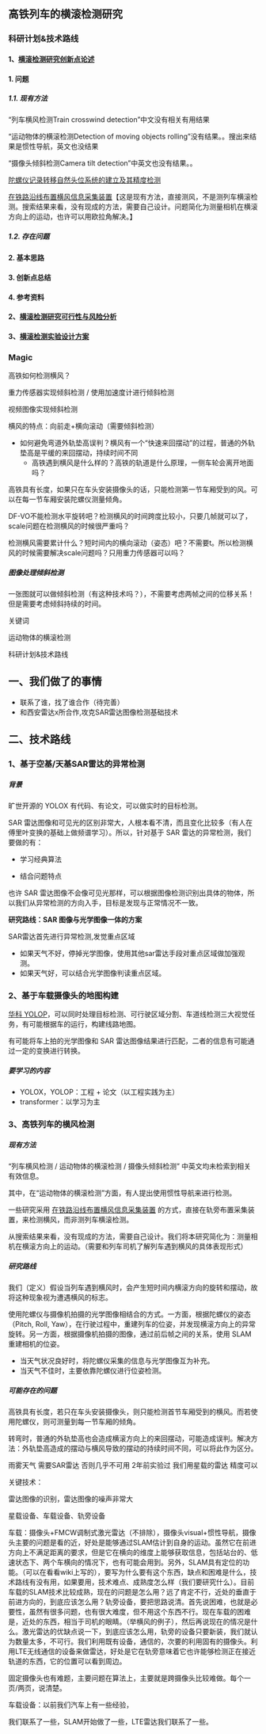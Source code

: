 ## 高铁列车的横滚检测研究

### 科研计划&技术路线

#### 1、[横滚检测研究创新点论述](http://confluence.ci-lab.net/pages/viewpage.action?pageId=21365209)

#### 1. 问题

##### 1.1. 现有方法

“列车横风检测Train crosswind detection”中文没有相关有用结果

“运动物体的横滚检测Detection of moving objects rolling”没有结果。。搜出来结果是惯性导航，英文也没结果

“摄像头倾斜检测Camera tilt detection”中英文也没有结果。。

[陀螺仪记录转移自然头位系统的建立及其精度检测](http://www.cqvip.com/qk/93174a/201401/48843954.html)

[在铁路沿线布置横风信息采集装置](https://patentimages.storage.googleapis.com/83/61/68/65ba1edabd9152/CN108909774A.pdf)【这是现有方法，直接测风，不是测列车横滚检测。搜索结果来看，没有现成的方法，需要自己设计。问题简化为测量相机在横滚方向上的运动，也许可以用欧拉角解决。】





##### 1.2. 存在问题 

#### 2. 基本思路

#### 3. 创新点总结

#### 4. 参考资料

#### 2、[横滚检测研究可行性与风险分析](http://confluence.ci-lab.net/pages/viewpage.action?pageId=21365210)

#### 3、[横滚检测实验设计方案](http://confluence.ci-lab.net/pages/viewpage.action?pageId=21365212)

### 

### Magic

高铁如何检测横风？

重力传感器实现倾斜检测 / 使用加速度计进行倾斜检测

视频图像实现倾斜检测

横风的特点：向前走+横向滚动（需要倾斜检测）

- 如何避免弯道外轨垫高误判？横风有一个“快速来回摆动”的过程，普通的外轨垫高是平缓的来回摆动，持续时间不同
  - 高铁遇到横风是什么样的？高铁的轨道是什么原理，一侧车轮会离开地面吗？

高铁具有长度，如果只在车头安装摄像头的话，只能检测第一节车厢受到的风。可以在每一节车厢安装陀螺仪测量倾角。

DF-VO不能检测水平旋转吧？检测横风的时间跨度比较小，只要几帧就可以了，scale问题在检测横风的时候很严重吗？

检测横风需要累计什么？短时间内的横向滚动（姿态）吧？不需要t。所以检测横风的时候需要解决scale问题吗？只用重力传感器可以吗？

##### 图像处理倾斜检测

一张图就可以做倾斜检测（有这种技术吗？），不需要考虑两帧之间的位移关系！但是需要考虑倾斜持续的时间。



关键词

运动物体的横滚检测



科研计划&技术路线

## 一、我们做了的事情

- 联系了谁，找了谁合作（待完善）
- 和西安雷达x所合作,攻克SAR雷达图像检测基础技术

## 二、技术路线

### 1、基于空基/天基SAR雷达的异常检测

##### 背景

旷世开源的 YOLOX 有代码、有论文，可以做实时的目标检测。

SAR 雷达图像和可见光的区别非常大，人根本看不清，而且变化比较多（有人在傅里叶变换的基础上做频谱学习）。所以，针对基于 SAR 雷达的异常检测，我们要做的有：

- 学习经典算法

- 结合问题特点

也许 SAR 雷达图像不会像可见光那样，可以根据图像检测识别出具体的物体，所以我们从异常检测的方向入手，目标是发现与正常情况不一致。

**研究路线：SAR 图像与光学图像一体的方案**

SAR雷达首先进行异常检测,发觉重点区域

- 如果天气不好，停掉光学图像，使用其他sar雷达手段对重点区域做加强观测。
- 如果天气好，可以结合光学图像判读重点区域。

### 2、基于车载摄像头的地图构建

[华科 YOLOP](https://zhuanlan.zhihu.com/p/404547866?utm_source=wechat_session&utm_medium=social&utm_oi=906859976855785472&utm_campaign=shareopn&wechatShare=1&s_r=0)，可以同时处理目标检测、可行驶区域分割、车道线检测三大视觉任务，有可能根据车的运行，构建线路地图。

有可能将车上拍的光学图像和 SAR 雷达图像结果进行匹配，二者的信息有可能通过一定的变换进行转换。

##### 要学习的内容

- YOLOX，YOLOP：工程 + 论文（以工程实践为主）
- transformer：以学习为主

### 3、高铁列车的横风检测

##### 现有方法

“列车横风检测 / 运动物体的横滚检测 / 摄像头倾斜检测” 中英文均未检索到相关有效信息。

其中，在“运动物体的横滚检测”方面，有人提出使用惯性导航来进行检测。

一些研究采用 [在铁路沿线布置横风信息采集装置](https://patentimages.storage.googleapis.com/83/61/68/65ba1edabd9152/CN108909774A.pdf) 的方式，直接在轨旁布置采集装置，来检测横风，而非测列车横滚检测。

从搜索结果来看，没有现成的方法，需要自己设计。我们将本研究简化为：测量相机在横滚方向上的运动。（需要和列车司机了解列车遇到横风的具体表现形式）

##### 研究路线

我们（定义）假设当列车遇到横风时，会产生短时间内横滚方向的旋转和摆动，故将这种现象视为遭遇横风的标志。

使用陀螺仪与摄像机拍摄的光学图像相结合的方式。一方面，根据陀螺仪的姿态（Pitch, Roll, Yaw），在行驶过程中，重建列车的位姿，并发现横滚方向上的异常旋转。另一方面，根据摄像机拍摄的图像，通过前后帧之间的关系，使用 SLAM 重建相机的位姿。

- 当天气状况良好时，将陀螺仪采集的信息与光学图像互为补充。
- 当天气不佳时，主要依靠陀螺仪进行位姿检测。

##### 可能存在的问题

高铁具有长度，若只在车头安装摄像头，则只能检测首节车厢受到的横风。而若使用陀螺仪，则可测量到每一节车厢的倾角。

转弯时，普通的外轨垫高也会造成横滚方向上的来回摆动，可能造成误判。解决方法：外轨垫高造成的摆动与横风导致的摆动的持续时间不同，可以将此作为区分。





雨雾天气 需要SAR雷达 否则几乎不可用 2年前实验过 我们用星载的雷达 精度可以

关键技术：

雷达图像的识别，雷达图像的噪声非常大

星载设备、车载设备、轨旁设备

车载：摄像头+FMCW调制式激光雷达（不排除），摄像头visual+惯性导航，摄像头主要的问题是看的近，好处是能够通过SLAM估计到自身的运动。虽然它在前进方向上不满足距离的要求，但是它在横向的维度上能够获取信息，包括站台的、低速状态下、两个车横向的情况下，也有可能会用到。另外，SLAM具有定位的功能。（可以在看看wiki上写的），要写为什么要有这个东西，缺点和困难是什么，技术路线有没有用，如果要用，技术难点、成熟度怎么样（我们要研究什么）。目前车载的SLAM技术比较成熟，现在的问题是怎么用？远了肯定不行，近处的垂直于前进方向的，到底应该怎么用？轨旁设备，要把思路说清。首先说困难，也就是必要性，虽然有很多问题，也有很大难度，但不用这个东西不行。现在车载的困难是，近处的东西，相当于司机的眼睛。（举横风的例子），然后再说现在的情况是什么。激光雷达的优缺点说一下，到底应该怎么用，轨旁的设备只要新装，我们就认为数量太多，不可行。我们利用既有设备，通信的，次要的利用固有的摄像头。利用LTE无线通信的设备来做雷达，好处是它在轨旁意味着它也许能够检测正在接近轨道的东西，它的位置可以看到周边。

固定摄像头也有难题，主要问题在算法上，主要就是跨摄像头比较难做。每个一页/两页，说清楚。

车载设备：以前我们汽车上有一些经验，

我们联系了一些，SLAM开始做了一些，LTE雷达我们联系了一些。
